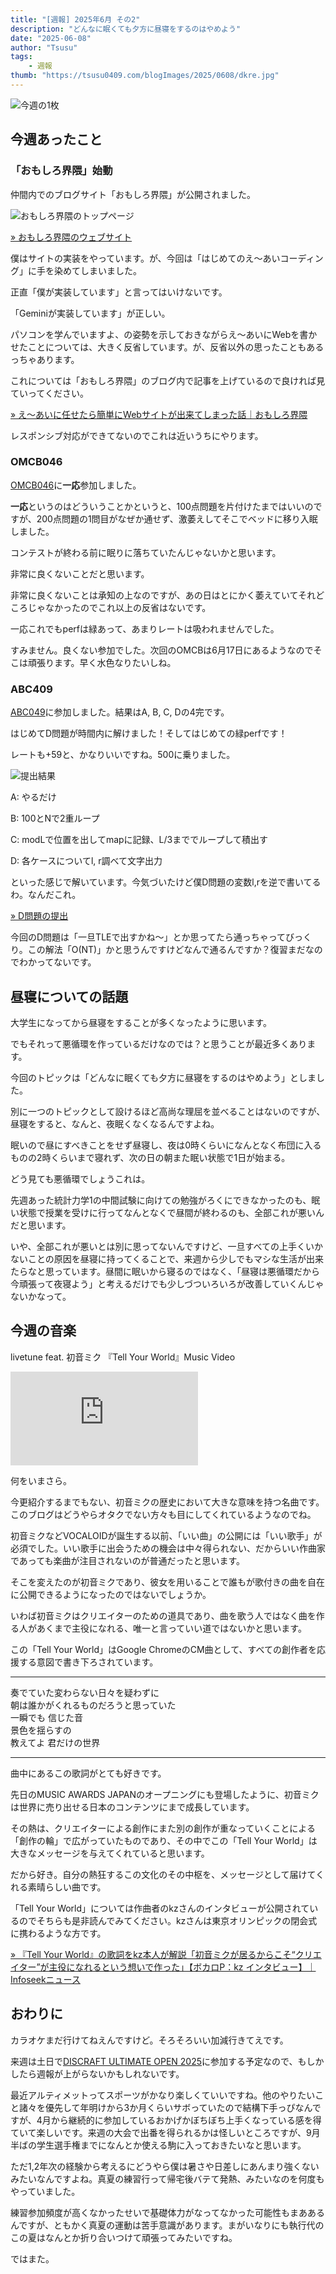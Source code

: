 ```yaml
---
title: "[週報] 2025年6月 その2"
description: "どんなに眠くても夕方に昼寝をするのはやめよう"
date: "2025-06-08"
author: "Tsusu"
tags:
    - 週報
thumb: "https://tsusu0409.com/blogImages/2025/0608/dkre.jpg"
---
```


![今週の1枚](/blogImages/2025/0608/dkre.jpg)

## 今週あったこと
### 「おもしろ界隈」始動
仲間内でのブログサイト「おもしろ界隈」が公開されました。

![おもしろ界隈のトップページ](/blogImages/2025/0608/omoshirokaiwai-top.jpg)

[&raquo; おもしろ界隈のウェブサイト](https://omoshirokaiwai.com)

僕はサイトの実装をやっています。が、今回は「はじめてのえ～あいコーディング」に手を染めてしまいました。

正直「僕が実装しています」と言ってはいけないです。

「Geminiが実装しています」が正しい。

パソコンを学んでいますよ、の姿勢を示しておきながらえ～あいにWebを書かせたことについては、大きく反省しています。が、反省以外の思ったこともあるっちゃあります。

これについては「おもしろ界隈」のブログ内で記事を上げているので良ければ見ていってください。

[&raquo; え～あいに任せたら簡単にWebサイトが出来てしまった話｜おもしろ界隈](https://omoshirokaiwai.com/blog/2025-06-03)

レスポンシブ対応ができてないのでこれは近いうちにやります。

### OMCB046
[OMCB046](https://onlinemathcontest.com/contests/omcb046)に**一応**参加しました。

**一応**というのはどういうことかというと、100点問題を片付けたまではいいのですが、200点問題の1問目がなぜか通せず、激萎えしてそこでベッドに移り入眠しました。

コンテストが終わる前に眠りに落ちていたんじゃないかと思います。

非常に良くないことだと思います。

非常に良くないことは承知の上なのですが、あの日はとにかく萎えていてそれどころじゃなかったのでこれ以上の反省はないです。

一応これでもperfは緑あって、あまりレートは吸われませんでした。

すみません。良くない参加でした。次回のOMCBは6月17日にあるようなのでそこは頑張ります。早く水色なりたいしね。

### ABC409

[ABC049](https://atcoder.jp/contests/abc409)に参加しました。結果はA, B, C, Dの4完です。

はじめてD問題が時間内に解けました！そしてはじめての緑perfです！

レートも+59と、かなりいいですね。500に乗りました。

![提出結果](/blogImages/2025/0608/abc409.jpg)

A: やるだけ

B: 100とNで2重ループ

C: modLで位置を出してmapに記録、L/3まででループして積出す

D: 各ケースについてl, r調べて文字出力

といった感じで解いています。今気づいたけど僕D問題の変数l,rを逆で書いてるわ。なんだこれ。

[&raquo; D問題の提出](https://atcoder.jp/contests/abc409/submissions/66558989)

今回のD問題は「一旦TLEで出すかね～」とか思ってたら通っちゃってびっくり。この解法「O(NT)」かと思うんですけどなんで通るんですか？復習まだなのでわかってないです。

## 昼寝についての話題

大学生になってから昼寝をすることが多くなったように思います。

でもそれって悪循環を作っているだけなのでは？と思うことが最近多くあります。

今回のトピックは「どんなに眠くても夕方に昼寝をするのはやめよう」としました。

別に一つのトピックとして設けるほど高尚な理屈を並べることはないのですが、昼寝をすると、なんと、夜眠くなくなるんですよね。

眠いので昼にすべきことをせず昼寝し、夜は0時くらいになんとなく布団に入るものの2時くらいまで寝れず、次の日の朝また眠い状態で1日が始まる。

どう見ても悪循環でしょうこれは。

先週あった統計力学1の中間試験に向けての勉強がろくにできなかったのも、眠い状態で授業を受けに行ってなんとなくで昼間が終わるのも、全部これが悪いんだと思います。

いや、全部これが悪いとは別に思ってないんですけど、一旦すべての上手くいかないことの原因を昼寝に持ってくることで、来週から少しでもマシな生活が出来たらなと思っています。昼間に眠いから寝るのではなく、「昼寝は悪循環だから今頑張って夜寝よう」と考えるだけでも少しづついろいろが改善していくんじゃないかなって。

## 今週の音楽
livetune feat. 初音ミク 『Tell Your World』Music Video
<iframe src="https://www.youtube.com/embed/PqJNc9KVIZE" title="livetune feat. 初音ミク 『Tell Your World』Music Video" frameborder="0" allow="accelerometer; autoplay; clipboard-write; encrypted-media; gyroscope; picture-in-picture; web-share" referrerpolicy="strict-origin-when-cross-origin" allowfullscreen></iframe>

何をいまさら。

今更紹介するまでもない、初音ミクの歴史において大きな意味を持つ名曲です。このブログはどうやらオタクでない方々も目にしてくれているようなのでね。

初音ミクなどVOCALOIDが誕生する以前、「いい曲」の公開には「いい歌手」が必須でした。いい歌手に出会うための機会は中々得られない、だからいい作曲家であっても楽曲が注目されないのが普通だったと思います。

そこを変えたのが初音ミクであり、彼女を用いることで誰もが歌付きの曲を自在に公開できるようになったのではないでしょうか。

いわば初音ミクはクリエイターのための道具であり、曲を歌う人ではなく曲を作る人があくまで主役になれる、唯一と言っていい道ではないかと思います。

この「Tell Your World」はGoogle ChromeのCM曲として、すべての創作者を応援する意図で書き下ろされています。

*****
奏でていた変わらない日々を疑わずに<br>
朝は誰かがくれるものだろうと思っていた<br>
一瞬でも 信じた音<br>
景色を揺らすの<br>
教えてよ 君だけの世界<br>
*****

曲中にあるこの歌詞がとても好きです。

先日のMUSIC AWARDS JAPANのオープニングにも登場したように、初音ミクは世界に売り出せる日本のコンテンツにまで成長しています。

その熱は、クリエイターによる創作にまた別の創作が重なっていくことによる「創作の輪」で広がっていたものであり、その中でこの「Tell Your World」は大きなメッセージを与えてくれていると思います。

だから好き。自分の熱狂するこの文化のその中枢を、メッセージとして届けてくれる素晴らしい曲です。

「Tell Your World」については作曲者のkzさんのインタビューが公開されているのでそちらも是非読んでみてください。kzさんは東京オリンピックの閉会式に携わるような方です。

[&raquo; 『Tell Your World』の歌詞をkz本人が解説「初音ミクが居るからこそ“クリエイター”が主役になれるという想いで作った」【ボカロP：kz インタビュー】｜Infoseekニュース](https://news.infoseek.co.jp/article/niconiconews_nw10836414/)

## おわりに
カラオケまだ行けてねえんですけど。そろそろいい加減行きてえです。

来週は土日で[DISCRAFT ULTIMATE OPEN 2025](http://www.clubjr.com/event_2025duo.html)に参加する予定なので、もしかしたら週報が上がらないかもしれないです。

最近アルティメットってスポーツがかなり楽しくていいですね。他のやりたいこと諸々を優先して年明けから3か月くらいサボっていたので結構下手っぴなんですが、4月から継続的に参加しているおかげかぼちぼち上手くなっている感を得ていて楽しいです。来週の大会で出番を得られるかは怪しいところですが、9月半ばの学生選手権までになんとか使える駒に入っておきたいなと思います。

ただ1,2年次の経験から考えるにどうやら僕は暑さや日差しにあんまり強くないみたいなんですよね。真夏の練習行って帰宅後バテて発熱、みたいなのを何度もやっていました。

練習参加頻度が高くなかったせいで基礎体力がなってなかった可能性もまああるんですが、ともかく真夏の運動は苦手意識があります。まがいなりにも執行代のこの夏はなんとか折り合いつけて頑張ってみたいですね。

ではまた。
